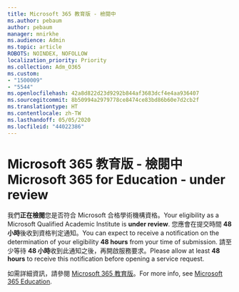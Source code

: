 ```yaml
---
title: Microsoft 365 教育版 - 檢閱中
ms.author: pebaum
author: pebaum
manager: mnirkhe
ms.audience: Admin
ms.topic: article
ROBOTS: NOINDEX, NOFOLLOW
localization_priority: Priority
ms.collection: Adm_O365
ms.custom:
- "1500009"
- "5544"
ms.openlocfilehash: 42a8d822d23d9292b844af3683dcf4e4aa936407
ms.sourcegitcommit: 8b50994a2979778ce8474ce83bd86b60e7d2cb2f
ms.translationtype: HT
ms.contentlocale: zh-TW
ms.lasthandoff: 05/05/2020
ms.locfileid: "44022386"
---
```

# <a name="microsoft-365-for-education---under-review"></a><span data-ttu-id="b0f1e-102">Microsoft 365 教育版 - 檢閱中</span><span class="sxs-lookup"><span data-stu-id="b0f1e-102">Microsoft 365 for Education - under review</span></span>

<span data-ttu-id="b0f1e-103">我們**正在檢閱**您是否符合 Microsoft 合格學術機構資格。</span><span class="sxs-lookup"><span data-stu-id="b0f1e-103">Your eligibility as a Microsoft Qualified Academic Institute is **under review**.</span></span> <span data-ttu-id="b0f1e-104">您應會在提交時間 **48 小時**後收到資格判定通知。</span><span class="sxs-lookup"><span data-stu-id="b0f1e-104">You can expect to receive a notification on the determination of your eligibility **48 hours** from your time of submission.</span></span> <span data-ttu-id="b0f1e-105">請至少等待 **48 小時**收到此通知之後，再開啟服務要求。</span><span class="sxs-lookup"><span data-stu-id="b0f1e-105">Please allow at least **48 hours** to receive this notification before opening a service request.</span></span>

<span data-ttu-id="b0f1e-106">如需詳細資訊，請參閱 [Microsoft 365 教育版](https://www.microsoft.com/education/buy-license/microsoft365)。</span><span class="sxs-lookup"><span data-stu-id="b0f1e-106">For more info, see [Microsoft 365 Education](https://www.microsoft.com/education/buy-license/microsoft365).</span></span>
